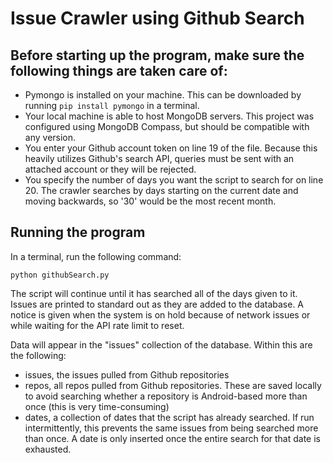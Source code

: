 # Issue Crawler using Github Search

## Before starting up the program, make sure the following things are taken care of:
* Pymongo is installed on your machine. This can be downloaded by running `pip install pymongo` in a terminal.
* Your local machine is able to host MongoDB servers. This project was configured using MongoDB Compass, but should be compatible with any version.
* You enter your Github account token on line 19 of the file. Because this heavily utilizes Github's search API, queries must be sent with an attached account or they will be rejected.
* You specify the number of days you want the script to search for on line 20. The crawler searches by days starting on the current date and moving backwards, so '30' would be the most recent month.

## Running the program

In a terminal, run the following command:

`python githubSearch.py`

The script will continue until it has searched all of the days given to it. Issues are printed to standard out as they are added to the database. A notice is given when the system is on hold because of network issues or while waiting for the API rate limit to reset.


Data will appear in the "issues" collection of the database. Within this are the following:

* issues, the issues pulled from Github repositories
* repos, all repos pulled from Github repositories. These are saved locally to avoid searching whether a repository is Android-based more than once (this is very time-consuming)
* dates, a collection of dates that the script has already searched. If run intermittently, this prevents the same issues from being searched more than once. A date is only inserted once the entire search for that date is exhausted.

